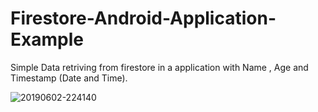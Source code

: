 # Firestore-Android-Application-Example
Simple Data retriving from firestore in a application with Name , Age and Timestamp (Date and Time).

![20190602-224140](https://user-images.githubusercontent.com/41299746/58764720-41436f00-855a-11e9-8908-d9cebbbcece4.png=250x250)
